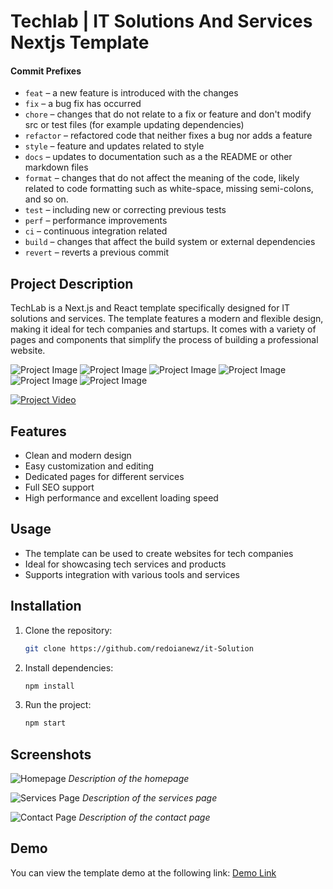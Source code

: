 # Techlab | IT Solutions And Services Nextjs Template

#### Commit Prefixes

- `feat` – a new feature is introduced with the changes
- `fix` – a bug fix has occurred
- `chore` – changes that do not relate to a fix or feature and don't modify src or test files (for example updating dependencies)
- `refactor` – refactored code that neither fixes a bug nor adds a feature
- `style` – feature and updates related to style
- `docs` – updates to documentation such as a the README or other markdown files
- `format` – changes that do not affect the meaning of the code, likely related to code formatting such as white-space, missing semi-colons, and so on.
- `test` – including new or correcting previous tests
- `perf` – performance improvements
- `ci` – continuous integration related
- `build` – changes that affect the build system or external dependencies
- `revert` – reverts a previous commit

## Project Description

TechLab is a Next.js and React template specifically designed for IT solutions and services. The template features a modern and flexible design, making it ideal for tech companies and startups. It comes with a variety of pages and components that simplify the process of building a professional website.

![Project Image](https://github.com/redoianewz/it-Solution/blob/main/public/assets/images/ScreenShoot/1.png)
![Project Image](https://github.com/redoianewz/it-Solution/blob/main/public/assets/images/ScreenShoot/2.png)
![Project Image](https://github.com/redoianewz/it-Solution/blob/main/public/assets/images/ScreenShoot/3.png)
![Project Image](https://github.com/redoianewz/it-Solution/blob/main/public/assets/images/ScreenShoot/4.png)
![Project Image](https://github.com/redoianewz/it-Solution/blob/main/public/assets/images/ScreenShoot/5.png)
![Project Image](https://github.com/redoianewz/it-Solution/blob/main/public/assets/images/ScreenShoot/6.png)


[![Project Video](path/to/your/video_thumbnail.png)](https://www.youtube.com/watch?v=your_video_id)

## Features

- Clean and modern design
- Easy customization and editing
- Dedicated pages for different services
- Full SEO support
- High performance and excellent loading speed

## Usage

- The template can be used to create websites for tech companies
- Ideal for showcasing tech services and products
- Supports integration with various tools and services

## Installation

1. Clone the repository:
    ```bash
    git clone https://github.com/redoianewz/it-Solution
    ```
2. Install dependencies:
    ```bash
    npm install
    ```
3. Run the project:
    ```bash
    npm start
    ```

## Screenshots

![Homepage](https://github.com/redoianewz/it-Solution/blob/main/public/assets/images/ScreenShoot/6.png)
*Description of the homepage*

![Services Page](https://github.com/redoianewz/it-Solution/blob/main/public/assets/images/ScreenShoot/2.png)
*Description of the services page*

![Contact Page](https://github.com/redoianewz/it-Solution/blob/main/public/assets/images/ScreenShoot/1.png)
*Description of the contact page*

## Demo

You can view the template demo at the following link:
[Demo Link](https://github.com/redoianewz/it-Solution)
